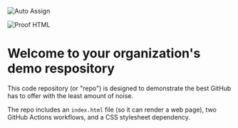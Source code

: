 ![Auto Assign](https://github.com/https-github-Wuttachai29-com/demo-repository/actions/workflows/auto-assign.yml/badge.svg)

![Proof HTML](https://github.com/https-github-Wuttachai29-com/demo-repository/actions/workflows/proof-html.yml/badge.svg)

# Welcome to your organization's demo respository
This code repository (or "repo") is designed to demonstrate the best GitHub has to offer with the least amount of noise.

The repo includes an `index.html` file (so it can render a web page), two GitHub Actions workflows, and a CSS stylesheet dependency.
